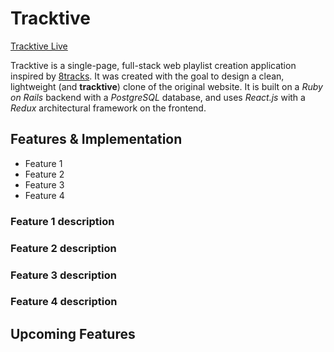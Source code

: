 # Tracktive

[Tracktive Live](http://link.com)

Tracktive is a single-page, full-stack web playlist creation application inspired by [8tracks](http://8tracks.com/). It was created with the goal to design a clean, lightweight (and **tracktive**) clone of the original website. It is built on a *Ruby on Rails* backend with a *PostgreSQL* database, and uses *React.js* with a *Redux* architectural framework on the frontend.

## Features & Implementation
* Feature 1
* Feature 2
* Feature 3 
* Feature 4


### Feature 1 description
### Feature 2 description
### Feature 3 description
### Feature 4 description


## Upcoming Features 
